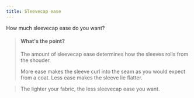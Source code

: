 ```yaml
---
title: Sleevecap ease
---
```


How much sleevecap ease do you want?

> #### What's the point?
>
>  The amount of sleevecap ease determines how the sleeves rolls from the shouder.
> 
>  More ease makes the sleeve curl into the seam as you would expect from a coat. Less ease makes the sleeve lie flatter.

> The lighter your fabric, the less sleevecap ease you want.
